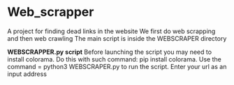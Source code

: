 # Web_scrapper
A project for finding dead links in the website
We first do web scrapping and then web crawling
The main script is inside the WEBSCRAPER directory

**WEBSCRAPPER.py script**
Before launching the script you may need to install colorama. Do this with such command: pip install colorama.
Use the command = python3 WEBSCRAPER.py to run the script. Enter your url as an input address


